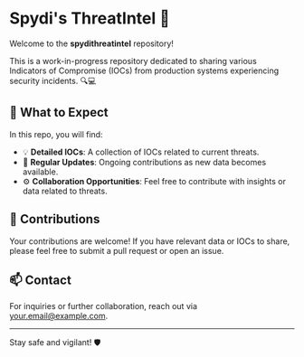 # Spydi's ThreatIntel 🚨

Welcome to the **spydithreatintel** repository! 

This is a work-in-progress repository dedicated to sharing various Indicators of Compromise (IOCs) from production systems experiencing security incidents. 🔍💻

## 📁 What to Expect

In this repo, you will find:
- 💡 **Detailed IOCs**: A collection of IOCs related to current threats.
- 🔄 **Regular Updates**: Ongoing contributions as new data becomes available.
- ⚙️ **Collaboration Opportunities**: Feel free to contribute with insights or data related to threats.

## 📜 Contributions

Your contributions are welcome! If you have relevant data or IOCs to share, please feel free to submit a pull request or open an issue.

## 📫 Contact

For inquiries or further collaboration, reach out via [your.email@example.com](mailto:your.email@example.com).

---

Stay safe and vigilant! 🛡️
